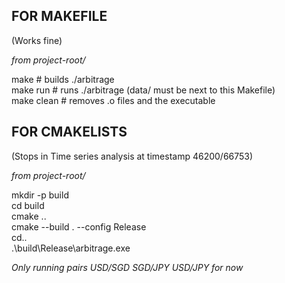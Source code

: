 ## FOR MAKEFILE 

(Works fine) 

*from project-root/*

make           # builds ./arbitrage <br/>
make run       # runs ./arbitrage (data/ must be next to this Makefile) <br/>
make clean     # removes .o files and the executable



## FOR CMAKELISTS 

(Stops in Time series analysis at timestamp 46200/66753)

*from project-root/*

mkdir -p build<br/>
cd build<br/>
cmake ..<br/>
cmake --build . --config Release<br/>
cd..<br/>
.\build\Release\arbitrage.exe<br/>



*Only running pairs USD/SGD SGD/JPY USD/JPY for now*  

